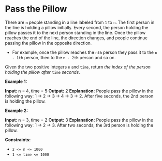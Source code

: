 # Pass the Pillow

There are `n` people standing in a line labeled from `1` to `n`. The first person in the line is holding a pillow initially. Every second, the person holding the pillow passes it to the next person standing in the line. Once the pillow reaches the end of the line, the direction changes, and people continue passing the pillow in the opposite direction.

*   For example, once the pillow reaches the `nth` person they pass it to the `n - 1th` person, then to the `n - 2th` person and so on.

Given the two positive integers `n` and `time`, return _the index of the person holding the pillow after_ `time` _seconds_.

**Example 1:**

**Input:** n = 4, time = 5
**Output:** 2
**Explanation:** People pass the pillow in the following way: 1 -> 2 -> 3 -> 4 -> 3 -> 2.
After five seconds, the 2nd person is holding the pillow.

**Example 2:**

**Input:** n = 3, time = 2
**Output:** 3
**Explanation:** People pass the pillow in the following way: 1 -> 2 -> 3.
After two seconds, the 3rd person is holding the pillow.

**Constraints:**

*   `2 <= n <= 1000`
*   `1 <= time <= 1000`